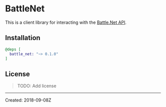 # BattleNet

This is a client library for interacting with the [Battle.Net API](https://dev.battle.net).


## Installation

```elixir
@deps [
  battle_net: "~> 0.1.0"
]
```

## License

> TODO: Add license

----
Created:  2018-09-08Z
